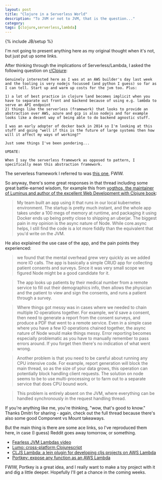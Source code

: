 ```yaml
---
layout: post
title: "Clojure in a Serverless World"
description: "To JVM or not to JVM, that is the question..."
category: 
tags: [clojure,serverless,lambda]
---
```

{% include JB/setup %}

I'm not going to present anything here as my original thought when it's not, but just put up some links.

After thinking through the implications of Serverless/Lambda, I asked the following question on [r/Clojure](https://www.reddit.com/r/Clojure/comments/82tqzw/discussion_place_of_clojure_in_a_world_of/):

```
Genuinely interested here as I was at an AWS builder's day last week and the tooling is very nodejs focussed (and python I guess) so far as I can tell. Start up and warm up costs for the jvm too. Plus:

1) a lot of best practice in clojure land becomes implicit when you have to separate out front and backend because of using e.g. lambda to serve an API endpoint 
2) things like the serverless (framework) that looks to provide an abstraction over AWS, azure and gcp is also nodejs and for example looks like a decent way of being able to do backend agnostic stuff.

I was an early adopter of docker back in 2014 so I'm looking at this stuff and going "well if this is the future of large systems then how will it affect my ways of working?"

Just some things I've been pondering...

UPDATE:

When I say the serverless framework as opposed to pattern, I specifically mean this abstraction framework.
```

The serverless framework I referred to was [this one](https://github.com/serverless/serverless), FWIW.

So anyway, there's some great responses in that thread including some great battle-earned wisdom, for example this from [yogthos, the maintainer of Luminus and author of the excellent Web Development with Clojure book](https://github.com/yogthos):

> My team built an app using it that runs in our local kubernetes environment. The startup is pretty much instant, and the whole app takes under a 100 megs of memory at runtime, and packaging it using Docker ends up being pretty close to shipping an uberjar. The biggest pain in my opinion is the async nature of Node. While core.async helps, I still find the code is a lot more fiddly than the equivalent that you'd write on the JVM.

He also explained the use case of the app, and the pain points they experienced:

> we found that the mental overhead grew very quickly as we added more IO calls. The app is basically a simple CRUD app for collecting patient consents and surveys. Since it was very small scope we figured Node might be a good candidate for it.

> The app looks up patients by their medical number from a remote service to fill out their demographics info, then allows the physician and the patient to view and sign the consents, and runs a patient through a survey.

> Where things got messy was in cases where we needed to chain multiple IO operations together. For example, we'd save a consent, then need to generate a report from the consent surveys, and produce a PDF that went to a remote service. Even in a simple case where you have a few IO operations chained together, the async nature of Node would make things messy. Error reporting becomes especially problematic as you have to manually remember to pass errors around. If you forget then there's no indication of what went wrong.

> Another problem is that you need to be careful about running any CPU intensive code. For example, report generation will block the main thread, so as the size of your data grows, this operation can potentially block handling client requests. The solution on node seems to be to use multi-processing or to farm out to a separate service that does CPU bound work.

> This problem is entirely absent on the JVM, where everything can be handled synchronously in the request handling thread.

If you're anything like me, you're thinking, "wow, that's good to know." Thanks Dmitri for sharing - again, check out the full thread because there's also some good Component vs Mount takeaways.

But the main thing is there are some ace links, so I've reproduced them here, in case (I guess) Reddit goes away tomorrow, or something.

- [Fearless JVM Lambdas video](https://www.youtube.com/watch?v=GINI0T8FPD4)
- [Lumo: cross-platform Clojurescript](https://github.com/anmonteiro/lumo)
- [CLJS Lambda: a lein plugin for developing cljs projects on AWS Lambda](https://github.com/nervous-systems/cljs-lambda)
- [Portkey: expose any function as an AWS Lambda](https://github.com/portkey-cloud/portkey)

FWIW, Portkey is a great idea, and I really want to make a toy project with it and dig a little deeper. Hopefully I'll get a chance in the coming weeks.


